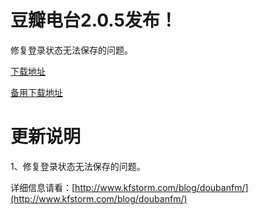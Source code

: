 # 豆瓣电台2.0.5发布！

修复登录状态无法保存的问题。

[下载地址](http://doubanfmcloud-client.stor.sinaapp.com/DoubanFMSetup_2.0.5.exe)

[备用下载地址](http://dl.dbank.com/c0akqc5hmc)

# 更新说明

1、修复登录状态无法保存的问题。



详细信息请看：[http://www.kfstorm.com/blog/doubanfm/](http://www.kfstorm.com/blog/doubanfm/)
